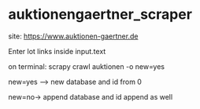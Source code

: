 # auktionengaertner_scraper
site: https://www.auktionen-gaertner.de

Enter lot links inside input.text

on terminal: scrapy crawl auktionen -o new=yes

new=yes --> new database and id from 0

new=no-> append database and id append as well

